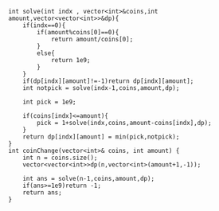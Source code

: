     int solve(int indx , vector<int>&coins,int amount,vector<vector<int>>&dp){
        if(indx==0){
            if(amount%coins[0]==0){
                return amount/coins[0];
            }
            else{
                return 1e9;
            }
        }
        if(dp[indx][amount]!=-1)return dp[indx][amount];
        int notpick = solve(indx-1,coins,amount,dp);
        
        int pick = 1e9;

        if(coins[indx]<=amount){
            pick = 1+solve(indx,coins,amount-coins[indx],dp);
        }
        return dp[indx][amount] = min(pick,notpick);
    }
    int coinChange(vector<int>& coins, int amount) {
        int n = coins.size();
        vector<vector<int>>dp(n,vector<int>(amount+1,-1));
        
        int ans = solve(n-1,coins,amount,dp);
        if(ans>=1e9)return -1;
        return ans;
    }